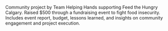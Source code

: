 Community project by Team Helping Hands supporting Feed the Hungry Calgary. Raised $500 through a fundraising event to fight food insecurity. Includes event report, budget, lessons learned, and insights on community engagement and project execution.
